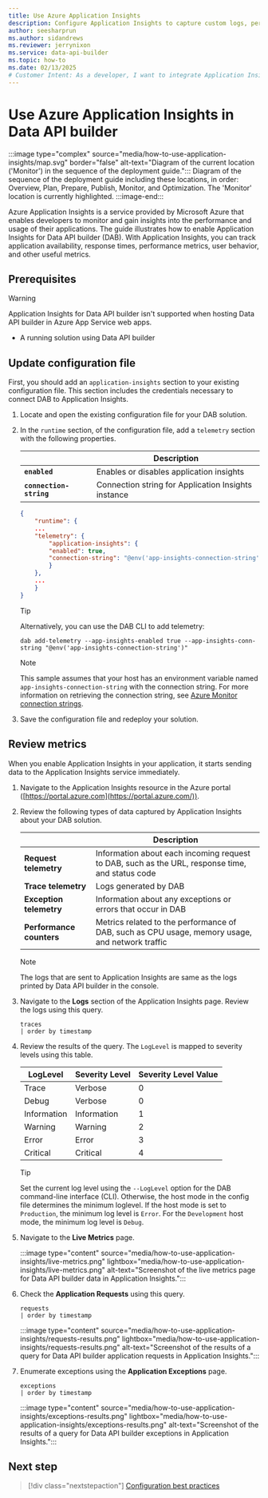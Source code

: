 ```yaml
---
title: Use Azure Application Insights
description: Configure Application Insights to capture custom logs, performance data, and availability metrics about Data API builder for analysis and troubleshooting.
author: seesharprun
ms.author: sidandrews
ms.reviewer: jerrynixon
ms.service: data-api-builder
ms.topic: how-to
ms.date: 02/13/2025
# Customer Intent: As a developer, I want to integrate Application Insights with Data API builder, so that I can capture performance metrics.
---
```


# Use Azure Application Insights in Data API builder

:::image type="complex" source="media/how-to-use-application-insights/map.svg" border="false" alt-text="Diagram of the current location ('Monitor') in the sequence of the deployment guide.":::
Diagram of the sequence of the deployment guide including these locations, in order: Overview, Plan, Prepare, Publish, Monitor, and Optimization. The 'Monitor' location is currently highlighted.
:::image-end:::

Azure Application Insights is a service provided by Microsoft Azure that enables developers to monitor and gain insights into the performance and usage of their applications. The guide illustrates how to enable Application Insights for Data API builder (DAB). With Application Insights, you can track application availability, response times, performance metrics, user behavior, and other useful metrics.

## Prerequisites

> [!WARNING]
> Application Insights for Data API builder isn't supported when hosting Data API builder in Azure App Service web apps.

- A running solution using Data API builder

## Update configuration file

First, you should add an `application-insights` section to your existing configuration file. This section includes the credentials necessary to connect DAB to Application Insights.

1. Locate and open the existing configuration file for your DAB solution.

1. In the `runtime` section, of the configuration file, add a `telemetry` section with the following properties.

    |                         | Description                                         |
    | ----------------------- | --------------------------------------------------- |
    | **`enabled`**           | Enables or disables application insights            |
    | **`connection-string`** | Connection string for Application Insights instance |

    ```json
    {
        "runtime": {
        ...
        "telemetry": {
            "application-insights": {
            "enabled": true,
            "connection-string": "@env('app-insights-connection-string')"
            }
        },
        ...
        }
    }
    ```

    > [!TIP]
    > Alternatively, you can use the DAB CLI to add telemetry:
    >
    > ```dotnetcli
    > dab add-telemetry --app-insights-enabled true --app-insights-conn-string "@env('app-insights-connection-string')"
    > ```

    > [!NOTE]
    > This sample assumes that your host has an environment variable named `app-insights-connection-string` with the connection string. For more information on retrieving the connection string, see [Azure Monitor connection strings](/azure/azure-monitor/app/sdk-connection-string).

1. Save the configuration file and redeploy your solution.

## Review metrics

When you enable Application Insights in your application, it starts sending data to the Application Insights service immediately.

1. Navigate to the Application Insights resource in the Azure portal ([https://portal.azure.com](https://portal.azure.com/)).

1. Review the following types of data captured by Application Insights about your DAB solution.

    |                          | Description                                                                                     |
    | ------------------------ | ----------------------------------------------------------------------------------------------- |
    | **Request telemetry**    | Information about each incoming request to DAB, such as the URL, response time, and status code |
    | **Trace telemetry**      | Logs generated by DAB                                                                           |
    | **Exception telemetry**  | Information about any exceptions or errors that occur in DAB                                    |
    | **Performance counters** | Metrics related to the performance of DAB, such as CPU usage, memory usage, and network traffic |

    > [!NOTE]
    > The logs that are sent to Application Insights are same as the logs printed by Data API builder in the console.

1. Navigate to the **Logs** section of the Application Insights page. Review the logs using this query.

    ```kusto
    traces
    | order by timestamp
    ```
1. Review the results of the query. The `LogLevel` is mapped to severity levels using this table.

    | LogLevel    | Severity Level | Severity Level Value |
    | ----------- | -------------- | -------------------- |
    | Trace       | Verbose        | 0                    |
    | Debug       | Verbose        | 0                    |
    | Information | Information    | 1                    |
    | Warning     | Warning        | 2                    |
    | Error       | Error          | 3                    |
    | Critical    | Critical       | 4                    |
    
    > [!TIP]
    > Set the current log level using the `--LogLevel` option for the DAB command-line interface (CLI). Otherwise, the host mode in the config file determines the minimum loglevel. If the host mode is set to `Production`, the minimum log level is `Error`. For the `Development` host mode, the minimum log level is `Debug`.

1. Navigate to the **Live Metrics** page.

    :::image type="content" source="media/how-to-use-application-insights/live-metrics.png" lightbox="media/how-to-use-application-insights/live-metrics.png" alt-text="Screenshot of the live metrics page for Data API builder data in Application Insights.":::

1. Check the **Application Requests** using this query.

    ```kusto
    requests
    | order by timestamp
    ```
    
    :::image type="content" source="media/how-to-use-application-insights/requests-results.png" lightbox="media/how-to-use-application-insights/requests-results.png"  alt-text="Screenshot of the results of a query for Data API builder application requests in Application Insights.":::

1. Enumerate exceptions using the **Application Exceptions** page.

    ```kusto
    exceptions
    | order by timestamp
    ```
    
    :::image type="content" source="media/how-to-use-application-insights/exceptions-results.png" lightbox="media/how-to-use-application-insights/exceptions-results.png" alt-text="Screenshot of the results of a query for Data API builder exceptions in Application Insights.":::

## Next step

> [!div class="nextstepaction"]
> [Configuration best practices](best-practices-configuration.md)
